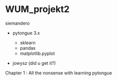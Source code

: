 # WUM_projekt2

siemandero

- pytongue 3.x

  - sklearn
  - pandas
  - matplotlib.pyplot

- jowysz (did u get it?)



Chapter 1 : All the nonsense with learning pytongue

